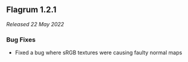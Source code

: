 ## Flagrum 1.2.1

_Released 22 May 2022_

### Bug Fixes

- Fixed a bug where sRGB textures were causing faulty normal maps